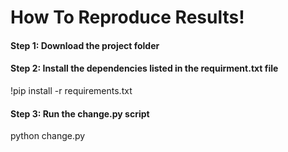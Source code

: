 # How To Reproduce Results!
#### Step 1: Download the project folder
#### Step 2: Install the dependencies listed in the requirment.txt file
 !pip install -r requirements.txt
#### Step 3: Run the change.py script
 python change.py
